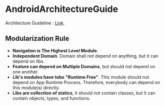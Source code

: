 # AndroidArchitectureGuide
Architecture Guideline : [Link](https://miro.com/app/board/uXjVMmuRGFc=/?share_link_id=614519646990).
## Modularization Rule
- **Navigation is The Highest Level Module**.
- **Independent Domain**. Domain shall not depend on anything, but it can depend on libs.
- **Feature can depend on Multiple Domains**, but should not depend on one another.
- **Lib's modules have tobe "Runtime Free"**. This module should not depend on App Runtime Process. Therefore, everybody can depend on this module(s) directly.
- **Libs are collection of statics**, it should not contain classes, but it can contain objects, types, and functions.